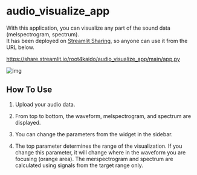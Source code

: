 # audio_visualize_app

With this application, you can visualize any part of the sound data (melspectrogram, spectrum). \
It has been deployed on [Streamlit Sharing](https://www.streamlit.io/sharing), so anyone can use it from the URL below.

https://share.streamlit.io/root4kaido/audio_visualize_app/main/app.py

![img](https://github.com/root4kaido/audio_visualize_app/blob/main/app.gif)

## How To Use

1. Upload your audio data.

2. From top to bottom, the waveform, melspectrogram, and spectrum are displayed.

3. You can change the parameters from the widget in the sidebar.

4. The top parameter determines the range of the visualization. If you change this parameter, it will change where in the waveform you are focusing (orange area). The merspectrogram and spectrum are calculated using signals from the target range only.

